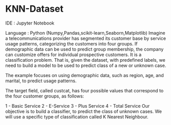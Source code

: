 # KNN-Dataset
IDE : Jupyter Notebook

Language : Python (Numpy,Pandas,scikit-learn,Seaborn,Matplotlib)
Imagine a telecommunications provider has segmented its customer base by service usage patterns, categorizing the customers into four groups. If demographic data can be used to predict group membership, the company can customize offers for individual prospective customers. It is a classification problem. That is, given the dataset, with predefined labels, we need to build a model to be used to predict class of a new or unknown case.

The example focuses on using demographic data, such as region, age, and marital, to predict usage patterns.

The target field, called custcat, has four possible values that correspond to the four customer groups, as follows:

1 - Basic Service
2 - E-Service
3 - Plus Service
4 - Total Service
Our objective is to build a classifier, to predict the class of unknown cases. We will use a specific type of classification called K Nearest Neighbour.
